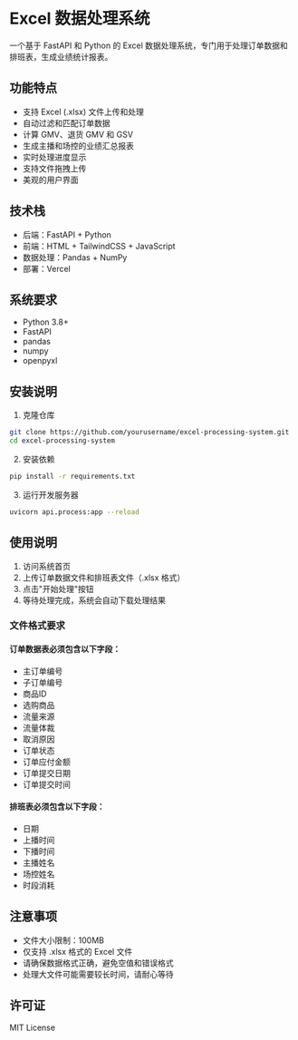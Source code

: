 # Excel 数据处理系统

一个基于 FastAPI 和 Python 的 Excel 数据处理系统，专门用于处理订单数据和排班表，生成业绩统计报表。

## 功能特点

- 支持 Excel (.xlsx) 文件上传和处理
- 自动过滤和匹配订单数据
- 计算 GMV、退货 GMV 和 GSV
- 生成主播和场控的业绩汇总报表
- 实时处理进度显示
- 支持文件拖拽上传
- 美观的用户界面

## 技术栈

- 后端：FastAPI + Python
- 前端：HTML + TailwindCSS + JavaScript
- 数据处理：Pandas + NumPy
- 部署：Vercel

## 系统要求

- Python 3.8+
- FastAPI
- pandas
- numpy
- openpyxl

## 安装说明

1. 克隆仓库
```bash
git clone https://github.com/yourusername/excel-processing-system.git
cd excel-processing-system
```

2. 安装依赖
```bash
pip install -r requirements.txt
```

3. 运行开发服务器
```bash
uvicorn api.process:app --reload
```

## 使用说明

1. 访问系统首页
2. 上传订单数据文件和排班表文件（.xlsx 格式）
3. 点击"开始处理"按钮
4. 等待处理完成，系统会自动下载处理结果

### 文件格式要求

#### 订单数据表必须包含以下字段：
- 主订单编号
- 子订单编号
- 商品ID
- 选购商品
- 流量来源
- 流量体裁
- 取消原因
- 订单状态
- 订单应付金额
- 订单提交日期
- 订单提交时间

#### 排班表必须包含以下字段：
- 日期
- 上播时间
- 下播时间
- 主播姓名
- 场控姓名
- 时段消耗

## 注意事项

- 文件大小限制：100MB
- 仅支持 .xlsx 格式的 Excel 文件
- 请确保数据格式正确，避免空值和错误格式
- 处理大文件可能需要较长时间，请耐心等待

## 许可证

MIT License 